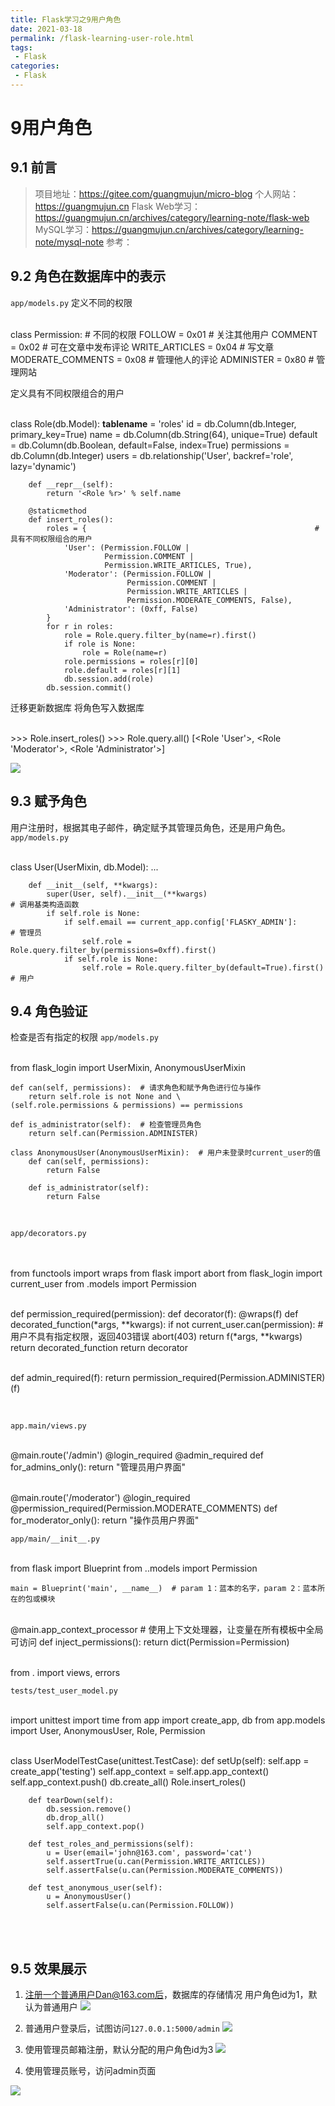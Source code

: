 ```yaml
---
title: Flask学习之9用户角色
date: 2021-03-18
permalink: /flask-learning-user-role.html
tags:
 - Flask
categories:
 - Flask
---
```




# 9用户角色

## 9.1 前言

> 项目地址：https://gitee.com/guangmujun/micro-blog 个人网站：https://guangmujun.cn
> Flask Web学习：https://guangmujun.cn/archives/category/learning-note/flask-web
> MySQL学习：https://guangmujun.cn/archives/category/learning-note/mysql-note 参考：

## 9.2 角色在数据库中的表示

`app/models.py` 定义不同的权限


​    
    class Permission:               # 不同的权限
        FOLLOW = 0x01               # 关注其他用户
        COMMENT = 0x02              # 可在文章中发布评论
        WRITE_ARTICLES = 0x04       # 写文章
        MODERATE_COMMENTS = 0x08    # 管理他人的评论
        ADMINISTER = 0x80           # 管理网站


定义具有不同权限组合的用户


​    
    class Role(db.Model):
        __tablename__ = 'roles'
        id = db.Column(db.Integer, primary_key=True)
        name = db.Column(db.String(64), unique=True)
        default = db.Column(db.Boolean, default=False, index=True)
        permissions = db.Column(db.Integer)
        users = db.relationship('User', backref='role', lazy='dynamic')
    
        def __repr__(self):
            return '<Role %r>' % self.name
    
        @staticmethod
        def insert_roles():
            roles = {                                                   # 具有不同权限组合的用户
                'User': (Permission.FOLLOW |
                         Permission.COMMENT |
                         Permission.WRITE_ARTICLES, True),
                'Moderator': (Permission.FOLLOW |
                              Permission.COMMENT |
                              Permission.WRITE_ARTICLES |
                              Permission.MODERATE_COMMENTS, False),
                'Administrator': (0xff, False)
            }
            for r in roles:
                role = Role.query.filter_by(name=r).first()
                if role is None:
                    role = Role(name=r)
                role.permissions = roles[r][0]
                role.default = roles[r][1]
                db.session.add(role)
            db.session.commit()


迁移更新数据库 将角色写入数据库


​    
    >>> Role.insert_roles()
    >>> Role.query.all()
    [<Role 'User'>, <Role 'Moderator'>, <Role 'Administrator'>]


![](https://my-imags.oss-cn-shanghai.aliyuncs.com/pic/20210318100148.png)

## 9.3 赋予角色

用户注册时，根据其电子邮件，确定赋予其管理员角色，还是用户角色。 `app/models.py`


​    
    class User(UserMixin, db.Model):
        ...
    
        def __init__(self, **kwargs):
            super(User, self).__init__(**kwargs)                                    # 调用基类构造函数
            if self.role is None:
                if self.email == current_app.config['FLASKY_ADMIN']:                # 管理员
                    self.role = Role.query.filter_by(permissions=0xff).first()
                if self.role is None:
                    self.role = Role.query.filter_by(default=True).first()          # 用户


## 9.4 角色验证

检查是否有指定的权限 `app/models.py`


​    
    from flask_login import UserMixin, AnonymousUserMixin
    
    def can(self, permissions):  # 请求角色和赋予角色进行位与操作
        return self.role is not None and \
    (self.role.permissions & permissions) == permissions
    
    def is_administrator(self):  # 检查管理员角色
        return self.can(Permission.ADMINISTER)
    
    class AnonymousUser(AnonymousUserMixin):  # 用户未登录时current_user的值
        def can(self, permissions):
            return False
    
        def is_administrator(self):
            return False


​    

`app/decorators.py`


​    
​      
    from functools import wraps
    from flask import abort
    from flask_login import current_user
    from .models import Permission


​    
    def permission_required(permission):
        def decorator(f):
            @wraps(f)
            def decorated_function(*args, **kwargs):
                if not current_user.can(permission):  # 用户不具有指定权限，返回403错误
                    abort(403)
                return f(*args, **kwargs)
            return decorated_function
        return decorator


​    
    def admin_required(f):
        return permission_required(Permission.ADMINISTER)(f)


​    

`app.main/views.py`


​    
    @main.route('/admin')
    @login_required
    @admin_required
    def for_admins_only():
        return "管理员用户界面"


​    
    @main.route('/moderator')
    @login_required
    @permission_required(Permission.MODERATE_COMMENTS)
    def for_moderator_only():
        return "操作员用户界面"


`app/main/__init__.py`


​    
    from flask import Blueprint
    from ..models import Permission
    
    main = Blueprint('main', __name__)  # param 1：蓝本的名字，param 2：蓝本所在的包或模块


​    
    @main.app_context_processor            # 使用上下文处理器，让变量在所有模板中全局可访问
    def inject_permissions():
        return dict(Permission=Permission)


​    
    from . import views, errors


`tests/test_user_model.py`


​    
    import unittest
    import time
    from app import create_app, db
    from app.models import User, AnonymousUser, Role, Permission


​    
    class UserModelTestCase(unittest.TestCase):
        def setUp(self):
            self.app = create_app('testing')
            self.app_context = self.app.app_context()
            self.app_context.push()
            db.create_all()
            Role.insert_roles()
    
        def tearDown(self):
            db.session.remove()
            db.drop_all()
            self.app_context.pop()
    
        def test_roles_and_permissions(self):
            u = User(email='john@163.com', password='cat')
            self.assertTrue(u.can(Permission.WRITE_ARTICLES))
            self.assertFalse(u.can(Permission.MODERATE_COMMENTS))
    
        def test_anonymous_user(self):
            u = AnonymousUser()
            self.assertFalse(u.can(Permission.FOLLOW))


​    
​    

## 9.5 效果展示

  1. 注册一个普通用户Dan@163.com后，数据库的存储情况 用户角色id为1，默认为普通用户 ![](https://my-imags.oss-cn-shanghai.aliyuncs.com/pic/20210318105624.png)

  2. 普通用户登录后，试图访问`127.0.0.1:5000/admin` ![](https://my-imags.oss-cn-shanghai.aliyuncs.com/pic/20210318105737.png)

  3. 使用管理员邮箱注册，默认分配的用户角色id为3 ![](https://my-imags.oss-cn-shanghai.aliyuncs.com/pic/20210318110018.png)

  4. 使用管理员账号，访问admin页面 

![](https://my-imags.oss-cn-shanghai.aliyuncs.com/pic/20210318110104.png)

